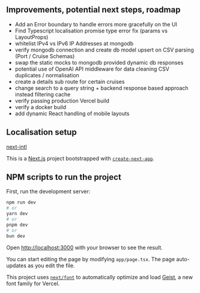 ## Improvements, potential next steps, roadmap
- Add an Error boundary to handle errors more gracefully on the UI
- Find Typescript localisation promise type error fix (params vs LayoutProps)
- whitelist IPv4 vs IPv6 IP Addresses at mongodb
- verify mongodb connection and create db model upsert on CSV parsing (Port / Cruise Schemas)
- swap the static mocks to mongodb provided dynamic db responses
- potential use of OpenAI API middleware for data cleaning CSV duplicates / normalisation
- create a details sub route for certain cruises
- change search to a query string + backend response based approach instead filtering cache
- verify passing production Vercel build
- verify a docker build
- add dynamic React handling of mobile layouts

## Localisation setup
[next-intl](https://next-intl.dev/docs/getting-started/app-router/with-i18n-routing)

This is a [Next.js](https://nextjs.org) project bootstrapped with [`create-next-app`](https://nextjs.org/docs/app/api-reference/cli/create-next-app).

## NPM scripts to run the project

First, run the development server:

```bash
npm run dev
# or
yarn dev
# or
pnpm dev
# or
bun dev
```

Open [http://localhost:3000](http://localhost:3000) with your browser to see the result.

You can start editing the page by modifying `app/page.tsx`. The page auto-updates as you edit the file.

This project uses [`next/font`](https://nextjs.org/docs/app/building-your-application/optimizing/fonts) to automatically optimize and load [Geist](https://vercel.com/font), a new font family for Vercel.
